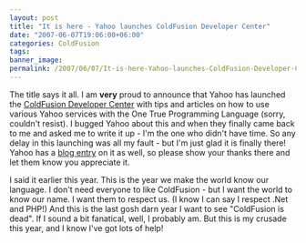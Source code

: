 ```yaml
---
layout: post
title: "It is here - Yahoo launches ColdFusion Developer Center"
date: "2007-06-07T19:06:00+06:00"
categories: ColdFusion 
tags: 
banner_image: 
permalink: /2007/06/07/It-is-here-Yahoo-launches-ColdFusion-Developer-Center
---
```


The title says it all. I am <b>very</b> proud to announce that Yahoo has launched the <a href="http://developer.yahoo.com/coldfusion/">ColdFusion Developer Center</a> with tips and articles on how to use various Yahoo services with the One True Programming Language (sorry, couldn't resist). I bugged Yahoo about this and when they finally came back to me and asked me to write it up - I'm the one who didn't have time. So any delay in this launching was all my fault - but I'm just glad it is finally there! Yahoo has a <a href="http://developer.yahoo.net/blog/archives/2007/06/coldfusion_in_t.html">blog entry</a> on it as well, so please show your thanks there and let them know you appreciate it.

I said it earlier this year. This is the year we make the world know our language. I don't need everyone to like ColdFusion - but I want the world to know our name. I want them to respect us. (I know I can say I respect .Net and PHP!) And this is the last gosh darn year I want to see "ColdFusion is dead". If I sound a bit fanatical, well, I probably am. But this is my crusade this year, and I know I've got lots of help!